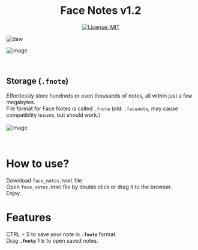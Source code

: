 <div align="center">
  
# Face Notes v1.2
[![License: MIT](https://img.shields.io/badge/License-MIT-yellow.svg)](https://opensource.org/licenses/MIT)

</div>

![daw](https://github.com/user-attachments/assets/dda7cfc2-2961-4d4a-abd4-85cecb97731d)

![image](https://github.com/user-attachments/assets/af9d048e-e937-4e0a-8ad7-2e24f4dd83d9)

<br>


## Storage (`.fnote`)
Effortlessly store hundreds or even thousands of notes, all within just a few megabytes.
<br>
File format for Face Notes is called `.fnote` (old: `.facenote`, may cause compatiblity issues, but should work.)
<br>
<br>
![image](https://github.com/user-attachments/assets/2b41fe33-1c5e-495e-9e7b-a438b9e44e45)

<br>



# How to use?
Download `face_notes.html` file
<br>
Open `face_notes.html` file by double click or drag it to the browser.
<br>
Enjoy.
<br>

# Features
CTRL + S to save your note in **`.fnote`** format.
<br>
Drag **`.fnote`** file to open saved notes.
<br>
